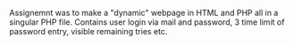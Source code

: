 Assignemnt was to make a "dynamic" webpage in HTML and PHP all in a singular PHP file. Contains user login via mail and password, 3 time limit of password entry, visible remaining tries etc. 
